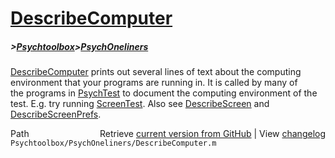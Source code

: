 # [DescribeComputer](DescribeComputer)
##### >[Psychtoolbox](Psychtoolbox)>[PsychOneliners](PsychOneliners)

[DescribeComputer](DescribeComputer) prints out several lines of text about the computing  
environment that your programs are running in. It is called by many of  
the programs in [PsychTest](PsychTest) to document the computing environment of the  
test. E.g. try running [ScreenTest](ScreenTest). Also see [DescribeScreen](DescribeScreen) and   
[DescribeScreenPrefs](DescribeScreenPrefs).  




<div class="code_header" style="text-align:right;">
  <span style="float:left;">Path&nbsp;&nbsp;</span> <span class="counter">Retrieve <a href=
  "https://raw.github.com/Psychtoolbox-3/Psychtoolbox-3/beta/Psychtoolbox/PsychOneliners/DescribeComputer.m">current version from GitHub</a> | View <a href=
  "https://github.com/Psychtoolbox-3/Psychtoolbox-3/commits/beta/Psychtoolbox/PsychOneliners/DescribeComputer.m">changelog</a></span>
</div>
<div class="code">
  <code>Psychtoolbox/PsychOneliners/DescribeComputer.m</code>
</div>

